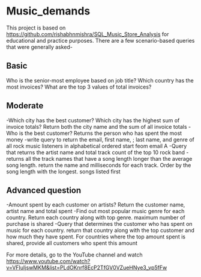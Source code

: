 # Music_demands

This project is based on https://github.com/rishabhnmishra/SQL_Music_Store_Analysis for educational and practice purposes.
There are a few scenario-based queries that were generally asked-
## Basic
 Who is the senior-most employee based on job title?
 Which country has the most invoices?
 What are the top 3 values of total invoices?

## Moderate
-Which city has the best customer? Which city has the highest sum of invoice totals? Return both the city name and the sum of all invoice totals
-Who is the best customer? Returns the person who has spent the most money
-write query to return the email, first name, ; last name, and genre of all rock music listeners in alphabetical ordered start feom email A
-Query that returns the artist name and total track count of the top 10 rock band
-returns all the track names that have a song length longer than the average song length. return the name and milliseconds for each track. Order by the song length with the longest. songs listed first

## Advanced question
-Amount spent by each customer on artists? Return the customer name, artist name and total spent
-Find out most popular music genre for each country. Return each country along with top genre. maximum number of purchase is shared
-Query that determines the customer who has spent on music for each country. return that country along with the top customer and how much they have spent. For countries where the top amount spent is shared, provide all customers who spent this amount

For more details, go to the YouTube channel and watch https://www.youtube.com/watch?v=VFIuIjswMKM&list=PLdOKnrf8EcP2TfGV0VZueHNye3_vp5fFw
